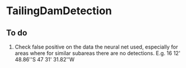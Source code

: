 # TailingDamDetection

## To do
1. Check false positive on the data the neural net used, especially for areas where for similar subareas there are no detections. E.g. 16 12' 48.86''S 47 31' 31.82''W